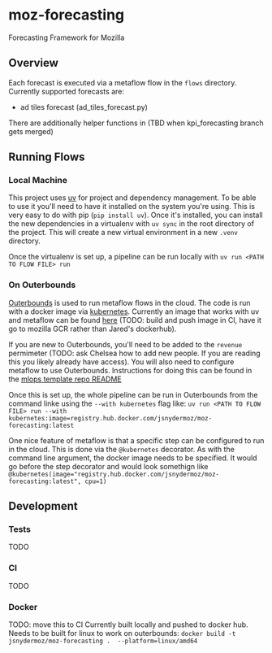 # moz-forecasting
Forecasting Framework for Mozilla

## Overview
Each forecast is executed via a metaflow flow in the `flows` directory.  Currently supported forecasts are:
- ad tiles forecast (ad_tiles_forecast.py)

There are additionally helper functions in (TBD when kpi_forecasting branch gets merged)

## Running Flows
### Local Machine

This project uses [uv](https://docs.astral.sh/uv/) for project and dependency management.  To be able to use it you'll need to have it installed on the system you're using.  This is very easy to do with pip (`pip install uv`).  Once it's installed, you can install the new dependencies in a virtualenv with `uv sync` in the root directory of the project.  This will create a new virtual environment in a new `.venv` directory.

Once the virtualenv is set up, a pipeline can be run locally with `uv run <PATH TO FLOW FILE> run`

### On Outerbounds
[Outerbounds](https://ui.desertowl.obp.outerbounds.com/dashboard/workspace) is used to run metaflow flows in the cloud.  The code is run with a docker image via [kubernetes](https://outerbounds.com/engineering/deployment/gcp-k8s/deployment/).  Currently an image that works with uv and metaflow can be found [here](https://hub.docker.com/repository/docker/jsnydermoz/moz-forecasting/general)  (TODO: build and push image in CI, have it go to mozilla GCR rather than Jared's dockerhub). 

If you are new to Outerbounds, you'll need to be added to the `revenue` permimeter (TODO: ask Chelsea how to add new people.  If you are reading this you likely already have access).  You will also need to configure metaflow to use Outerbounds.  Instructions for doing this can be found in the [mlops template repo README](github.com/mozilla/mozmlops/tree/main/src/mozmlops/templates#most-importantly-you-need-an-account-with-outerbounds-do-not-make-this-yourself)

Once this is set up, the whole pipeline can be run in Outerbounds from the command linke using the `--with kubernetes` flag like:
```uv run <PATH TO FLOW FILE> run --with kubernetes:image=registry.hub.docker.com/jsnydermoz/moz-forecasting:latest```

One nice feature of metaflow is that a specific step can be configured to run in the cloud.  This is done via the `@kubernetes` decorator.  As with the command line argument, the docker image needs to be specified.  It would go before the step decorator and would look somethign like `@kubernetes(image="registry.hub.docker.com/jsnydermoz/moz-forecasting:latest", cpu=1)`

## Development
### Tests
TODO

### CI
TODO

### Docker
TODO: move this to CI
Currently built locally and pushed to docker hub. Needs to be built for linux to work on outerbounds:
`docker build -t  jsnydermoz/moz-forecasting .  --platform=linux/amd64`